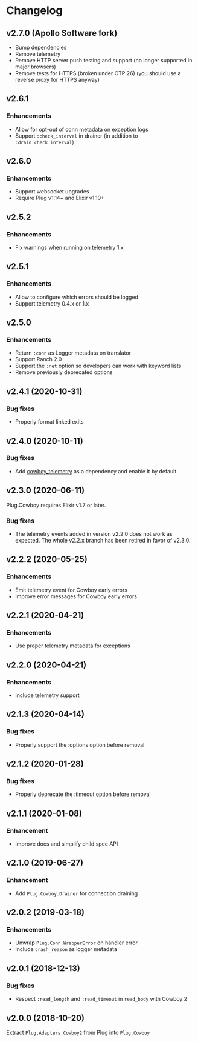 # Changelog

## v2.7.0 (Apollo Software fork)

 * Bump dependencies
 * Remove telemetry
 * Remove HTTP server push testing and support (no longer supported in major browsers)
 * Remove tests for HTTPS (broken under OTP 26) (you should use a reverse proxy for HTTPS anyway)

## v2.6.1

### Enhancements

 * Allow for opt-out of conn metadata on exception logs
 * Support `:check_interval` in drainer (in addition to `:drain_check_interval`)

## v2.6.0

### Enhancements

  * Support websocket upgrades
  * Require Plug v1.14+ and Elixir v1.10+

## v2.5.2

### Enhancements

  * Fix warnings when running on telemetry 1.x

## v2.5.1

### Enhancements

  * Allow to configure which errors should be logged
  * Support telemetry 0.4.x or 1.x

## v2.5.0

### Enhancements

  * Return `:conn` as Logger metadata on translator
  * Support Ranch 2.0
  * Support the `:net` option so developers can work with keyword lists
  * Remove previously deprecated options

## v2.4.1 (2020-10-31)

### Bug fixes

  * Properly format linked exits

## v2.4.0 (2020-10-11)

### Bug fixes

  * Add [cowboy_telemetry](https://github.com/beam-telemetry/cowboy_telemetry/) as a dependency and enable it by default

## v2.3.0 (2020-06-11)

Plug.Cowboy requires Elixir v1.7 or later.

### Bug fixes

  * The telemetry events added in version v2.2.0 does not work as expected. The whole v2.2.x branch has been retired in favor of v2.3.0.

## v2.2.2 (2020-05-25)

### Enhancements

  * Emit telemetry event for Cowboy early errors
  * Improve error messages for Cowboy early errors

## v2.2.1 (2020-04-21)

### Enhancements

  * Use proper telemetry metadata for exceptions

## v2.2.0 (2020-04-21)

### Enhancements

  * Include telemetry support

## v2.1.3 (2020-04-14)

### Bug fixes

  * Properly support the :options option before removal

## v2.1.2 (2020-01-28)

### Bug fixes

  * Properly deprecate the :timeout option before removal

## v2.1.1 (2020-01-08)

### Enhancement

  * Improve docs and simplify child spec API

## v2.1.0 (2019-06-27)

### Enhancement

  * Add `Plug.Cowboy.Drainer` for connection draining

## v2.0.2 (2019-03-18)

### Enhancements

  * Unwrap `Plug.Conn.WrapperError` on handler error
  * Include `crash_reason` as logger metadata

## v2.0.1 (2018-12-13)

### Bug fixes

  * Respect `:read_length` and `:read_timeout` in `read_body` with Cowboy 2

## v2.0.0 (2018-10-20)

Extract `Plug.Adapters.Cowboy2` from Plug into `Plug.Cowboy`
